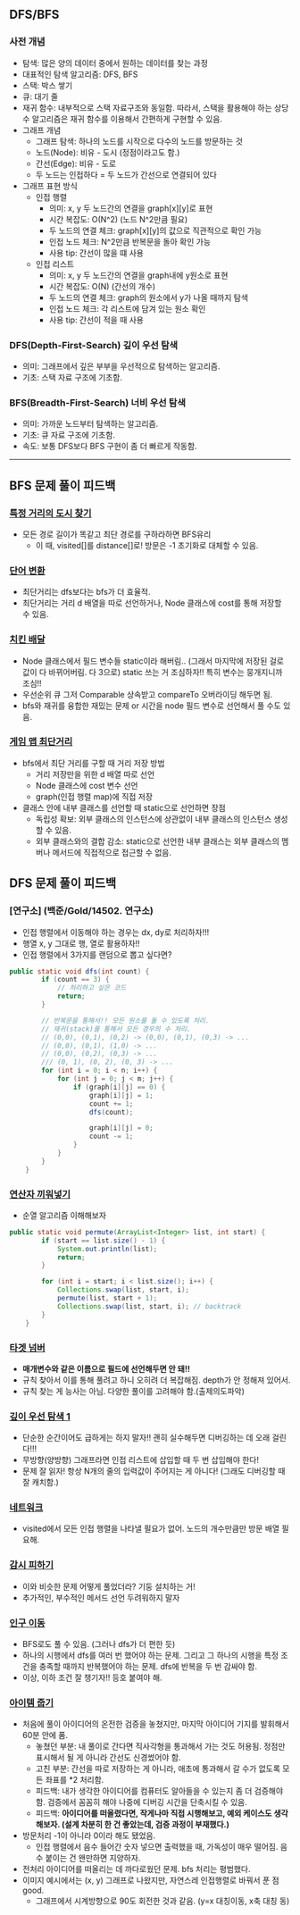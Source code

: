 ## DFS/BFS
### 사전 개념
- 탐색: 많은 양의 데이터 중에서 원하는 데이터를 찾는 과정
- 대표적인 탐색 알고리즘: DFS, BFS
- 스택: 박스 쌓기
- 큐: 대기 줄
- 재귀 함수: 내부적으로 스택 자료구조와 동일함. 따라서, 스택을 활용해야 하는 상당수 알고리즘은 재귀 함수를 이용해서 간편하게 구현할 수 있음.
- 그래프 개념
  - 그래프 탐색: 하나의 노드를 시작으로 다수의 노드를 방문하는 것
  - 노드(Node): 비유 - 도시 (정점이라고도 함.)
  - 간선(Edge): 비유 - 도로
  - 두 노드는 인접하다 = 두 노드가 간선으로 연결되어 있다
- 그래프 표현 방식
  - 인접 행렬
    - 의미: x, y 두 노드간의 연결을 graph[x][y]로 표현
    - 시간 복잡도: O(N^2) (노드 N^2만큼 필요)
    - 두 노드의 연결 체크: graph[x][y]의 값으로 직관적으로 확인 가능
    - 인접 노드 체크: N^2만큼 반복문을 돌아 확인 가능
    - 사용 tip: 간선이 많을 떄 사용
  - 인접 리스트
    - 의미: x, y 두 노드간의 연결을 graph<x>내에 y원소로 표현
    - 시간 복잡도: O(N) (간선의 개수)
    - 두 노드의 연결 체크: graph<x>의 원소에서 y가 나올 때까지 탐색
    - 인접 노드 체크: 각 리스트에 담겨 있는 원소 확인
    - 사용 tip: 간선이 적을 때 사용

### DFS(Depth-First-Search) 깊이 우선 탐색
- 의미: 그래프에서 깊은 부부을 우선적으로 탐색하는 알고리즘.
- 기초: 스택 자료 구조에 기초함.

### BFS(Breadth-First-Search) 너비 우선 탐색
- 의미: 가까운 노드부터 탐색하는 알고리즘.
- 기초: 큐 자료 구조에 기초함.
- 속도: 보통 DFS보다 BFS 구현이 좀 더 빠르게 작동함.

---

## BFS 문제 풀이 피드백
### [특정 거리의 도시 찾기](백준/Silver/18352. 특정 거리의 도시 찾기)
- 모든 경로 길이가 똑같고 최단 경로를 구하라하면 BFS유리
  - 이 때, visited[]를 distance[]로! 방문은 -1 초기화로 대체할 수 있음.

### [단어 변환](프로그래머스/3/43163. 단어 변환)
- 최단거리는 dfs보다는 bfs가 더 효율적.
- 최단거리는 거리 d 배열을 따로 선언하거나, Node 클래스에 cost를 통해 저장할 수 있음.

### [치킨 배달](백준/Gold/18405. 경쟁적 전염)
- Node 클래스에서 필드 변수들 static이라 해버림.. (그래서 마지막에 저장된 걸로 값이 다 바뀌어버림. 다 3으로) static 쓰는 거 조심하자!! 특히 변수는 뭉개지니까 조심!!
- 우선순위 큐 그저 Comparable 상속받고 compareTo 오버라이딩 해두면 됨.
- bfs와 재귀를 융합한 재밌는 문제 or 시간을 node 필드 변수로 선언해서 풀 수도 있음. 

### [게임 맵 최단거리](프로그래머스/2/1844. 게임 맵 최단거리)
- bfs에서 최단 거리를 구할 때 거리 저장 방법
  - 거리 저장만을 위한 d 배열 따로 선언
  - Node 클래스에 cost 변수 선언
  - graph(인접 행렬 map)에 직접 저장
- 클래스 안에 내부 클래스를 선언할 때 static으로 선언하면 장점
  - 독립성 확보: 외부 클래스의 인스턴스에 상관없이 내부 클래스의 인스턴스 생성할 수 있음.
  - 외부 클래스와의 결합 감소: static으로 선언한 내부 클래스는 외부 클래스의 멤버나 메서드에 직접적으로 접근할 수 없음.




## DFS 문제 풀이 피드백
### [연구소] (백준/Gold/14502. 연구소)
- 인접 행렬에서 이동해야 하는 경우는 dx, dy로 처리하자!!!
- 행열 x, y 그대로 행, 열로 활용하자!!
- 인접 행렬에서 3가지를 랜덤으로 뽑고 싶다면?
```java
public static void dfs(int count) {
        if (count == 3) {
            // 처리하고 싶은 코드
            return;
        }

        // 반복문을 통해서!! 모든 원소를 돌 수 있도록 처리.
        // 재귀(stack)를 통해서 모든 경우의 수 처리.
        // (0,0), (0,1), (0,2) -> (0,0), (0,1), (0,3) -> ...
        // (0,0), (0,1), (1,0) -> ...
        // (0,0), (0,2), (0,3) -> ...
        /// (0, 1), (0, 2), (0, 3) -> ...
        for (int i = 0; i < n; i++) { 
            for (int j = 0; j < m; j++) { 
                if (graph[i][j] == 0) {
                    graph[i][j] = 1;
                    count += 1;
                    dfs(count);

                    graph[i][j] = 0;
                    count -= 1;
                }
            }
        }
    }
```

### [연산자 끼워넣기](백준/Silver/14888. 연산자 끼워넣기)
- 순열 알고리즘 이해해보자
```java
public static void permute(ArrayList<Integer> list, int start) {
        if (start == list.size() - 1) {
            System.out.println(list);
            return;
        }

        for (int i = start; i < list.size(); i++) {
            Collections.swap(list, start, i);
            permute(list, start + 1);
            Collections.swap(list, start, i); // backtrack
        }
    }
```

### [타겟 넘버](프로그래머스/2/43165. 타겟 넘버)
- **매개변수와 같은 이름으로 필드에 선언해두면 안 돼!!**
- 규칙 찾아서 이를 통해 풀려고 하니 오히려 더 복잡해짐. depth가 안 정해져 있어서.
- 규칙 찾는 게 능사는 아님. 다양한 풀이를 고려해야 함.(출제의도파악)

### [깊이 우선 탐색 1](<../백준/Silver/24479. 알고리즘 수업 － 깊이 우선 탐색 1>)
- 단순한 순간이어도 급하게는 하지 말자!! 괜히 실수해두면 디버깅하는 데 오래 걸린다!!!
- 무방향(양방향) 그래프라면 인접 리스트에 삽입할 때 두 번 삽입해야 한다!
- 문제 잘 읽자! 항상 N개의 줄의 입력값이 주어지는 게 아니다! (그래도 디버깅할 때 잘 캐치함.)


### [네트워크](프로그래머스/3/43162. 네트워크)
- visited에서 모든 인접 행렬을 나타낼 필요가 없어. 노드의 개수만큼만 방문 배열 필요해.

### [감시 피하기](백준/Gold/18428. 감시 피하기)
- 이와 비슷한 문제 어떻게 풀었더라? 기둥 설치하는 거!
- 추가적인, 부수적인 메서드 선언 두려워하지 말자

### [인구 이동](백준/Gold/16234. 인구 이동)
- BFS로도 풀 수 있음. (그러나 dfs가 더 편한 듯)
- 하나의 시행에서 dfs를 여러 번 했어야 하는 문제. 그리고 그 하나의 시행을 특정 조건을 충족할 때까지 반복했어야 하는 문제. dfs에 반복을 두 번 감싸야 함.
- 이상, 이하 조건 잘 챙기자!! 등호 붙여야 해.


### [아이템 줍기](프로그래머스/3/87694. 아이템 줍기)
- 처음에 풀이 아이디어의 온전한 검증을 놓쳤지만, 마지막 아이디어 기지를 발휘해서 60분 안에 품. 
  - 놓쳤던 부분: 내 풀이로 간다면 직사각형을 통과해서 가는 것도 허용됨. 정점만 표시해서 될 게 아니라 간선도 신경썼어야 함. 
  - 고친 부분: 간선을 따로 저장하는 게 아니라, 애초에 통과해서 갈 수가 없도록 모든 좌표를 *2 처리함. 
  - 피드백: 내가 생각한 아이디어를 컴퓨터도 알아들을 수 있는지 좀 더 검증해야 함. 검증에서 꼼꼼히 해야 나중에 디버깅 시간을 단축시킬 수 있음. 
  - 피드백: **아이디어를 떠올렸다면, 작게나마 직접 시행해보고, 예외 케이스도 생각해보자. (설계 차분히 한 건 좋았는데, 검증 과정이 부재했다.)**
- 방문처리 -1이 아니라 0이라 해도 됐었음.
  - 인접 행렬에서 음수 들어간 숫자 넣으면 출력했을 때, 가독성이 매우 떨어짐. 음수 붙이는 건 왠만하면 지양하자.
- 전처리 아이디어를 떠올리는 데 까다로웠던 문제. bfs 처리는 평범했다. 
- 이미지 예시에서는 (x, y) 그래프로 나왔지만, 자연스레 인접행렬로 바꿔서 푼 점 good. 
  - 그래프에서 시계방향으로 90도 회전한 것과 같음. (y=x 대칭이동, x축 대칭 동)